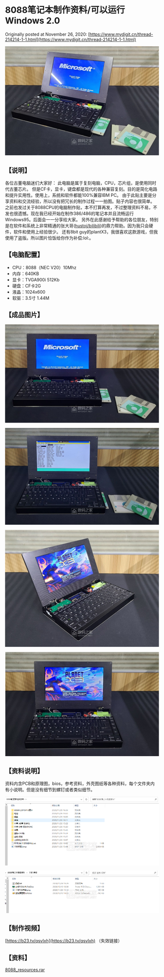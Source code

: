 # 8088笔记本制作资料/可以运行Windows 2.0

Originally posted at November 26, 2020: [https://www.mydigit.cn/thread-214214-1-1.html](https://www.mydigit.cn/thread-214214-1-1.html)

![cover](images/20201126_00.jpg)

## 【说明】
各位古董电脑迷们大家好：
此电脑是属于复刻电脑，CPU，芯片组，是使用同时代古董芯片。 但是CF卡，显卡，键盘都是现代的各种兼容复刻。目的是简化电路和提升实用性。使用上，系统和软件都能100%兼容IBM PC。
由于此贴主要是分享资料和交流经验，所以没有把冗长的制作过程一一拍图。贴子内容也很简单。
之前也发过关于8088CPU的电脑制作贴，本不打算再发，不过整理资料不易，不发也很遗憾。现在我已经开始在制作386/486的笔记本并且流畅运行Windows95。后面会一一分享给大家。
另外在此感谢给予帮助的各位朋友，特别是在软件和系统上非常精通的张大哥([hustoj/bilibili](https://space.bilibili.com/400391293))的鼎力帮助。因为我只会硬件，软件和使用上经验很少。
还有8bit guy的plantX3，我很喜欢这款游戏，但我使用了盗版。所以图片恰饭给你作为补偿:lol:。

## 【电脑配置】
- CPU：8088（NEC V20）10Mhz
- 内存：640KB
- 显卡：TVGA900i  512Kb
- 硬盘：CF卡2G
- 液晶：1024x600
- 软驱：3.5寸 1.44M

## 【成品图片】

![img1](images/20201126_01.jpg)

![img2](images/20201126_02.jpg)

![img3](images/20201126_03.jpg)

![img4](images/20201126_04.jpg)

## 【资料说明】
资料内含PCB和原理图，bios，参考资料，外壳图纸等各种资料，每个文件夹内有小说明。但是没有细节到螺钉或者类似细节。

![img5](images/20201126_05.png)

![img6](images/20201126_06.png)

## 【制作视频】
[https://b23.tv/qsvIxh](https://b23.tv/qsvIxh) （失效链接）

## 【资料】
[8088_resources.rar](https://9game.oss-us-west-1.aliyuncs.com/book8088stories/files/20201126_8088_resources.rar)